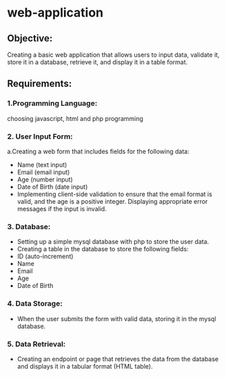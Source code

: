 # web-application
## Objective:
Creating a basic web application that allows users to input data, validate it, store it in a
database, retrieve it, and display it in a table format.
## Requirements:
### 1.Programming Language:
choosing javascript, html and php programming 
### 2. User Input Form:
a.Creating a web form that includes fields for the following data:
* Name (text input)
* Email (email input)
* Age (number input)
* Date of Birth (date input)
* Implementing client-side validation to ensure that the email format is valid, and the age
is a positive integer. Displaying appropriate error messages if the input is invalid.

### 3. Database:
* Setting up a simple mysql database with php to store the user data.
* Creating a table in the database to store the following fields:
* ID (auto-increment)
* Name
* Email
* Age
* Date of Birth

### 4. Data Storage:
* When the user submits the form with valid data, storing it in the mysql database.
### 5. Data Retrieval:
* Creating an endpoint or page that retrieves the data from the database and displays it
in a tabular format (HTML table).
